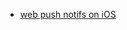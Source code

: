 - [web push notifs on iOS](https://webkit.org/blog/13878/web-push-for-web-apps-on-ios-and-ipados/)

